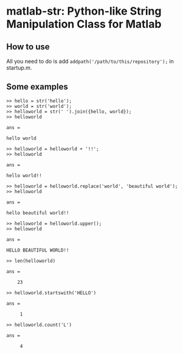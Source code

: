 # matlab-str: Python-like String Manipulation Class for Matlab

## How to use
All you need to do is add `addpath('/path/to/this/repository');` in startup.m.

## Some examples
```
>> hello = str('hello');
>> world = str('world');
>> helloworld = str(' ').join({hello, world});
>> helloworld

ans =

hello world

>> helloworld = helloworld + '!!';
>> helloworld

ans =

hello world!!

>> helloworld = helloworld.replace('world', 'beautiful world');
>> helloworld

ans =

hello beautiful world!!

>> helloworld = helloworld.upper();
>> helloworld

ans =

HELLO BEAUTIFUL WORLD!!

>> len(helloworld)

ans =

    23

>> helloworld.startswith('HELLO')

ans =

     1

>> helloworld.count('L')

ans =

     4

```
